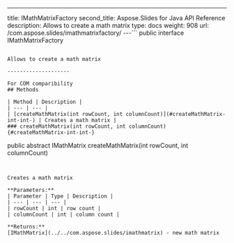 ---
title: IMathMatrixFactory
second_title: Aspose.Slides for Java API Reference
description: Allows to create a math matrix
type: docs
weight: 908
url: /com.aspose.slides/imathmatrixfactory/
---```
public interface IMathMatrixFactory
```

Allows to create a math matrix

--------------------

For COM comparibility
## Methods

| Method | Description |
| --- | --- |
| [createMathMatrix(int rowCount, int columnCount)](#createMathMatrix-int-int-) | Creates a math matrix |
### createMathMatrix(int rowCount, int columnCount) {#createMathMatrix-int-int-}
```
public abstract IMathMatrix createMathMatrix(int rowCount, int columnCount)
```


Creates a math matrix

**Parameters:**
| Parameter | Type | Description |
| --- | --- | --- |
| rowCount | int | row count |
| columnCount | int | column count |

**Returns:**
[IMathMatrix](../../com.aspose.slides/imathmatrix) - new math matrix
